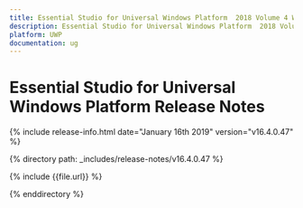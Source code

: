 ```yaml
---
title: Essential Studio for Universal Windows Platform  2018 Volume 4 Weekly Nuget  Release Notes  
description: Essential Studio for Universal Windows Platform  2018 Volume 4 Weekly Nuget  Release Notes  
platform: UWP
documentation: ug
---
```


# Essential Studio for Universal Windows Platform  Release Notes  

{% include release-info.html date="January 16th 2019"  version="v16.4.0.47" %} 


{% directory path: _includes/release-notes/v16.4.0.47 %}

{% include {{file.url}} %}

{% enddirectory %}
